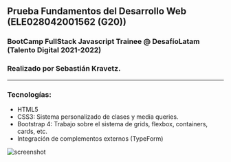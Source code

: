 ## Prueba Fundamentos del Desarrollo Web (ELE028042001562 (G20)) 
### BootCamp FullStack Javascript Trainee @ DesafíoLatam (Talento Digital 2021-2022)
### Realizado por Sebastián Kravetz.
---

### Tecnologías:
- HTML5
- CSS3: Sistema personalizado de clases y media queries.
- Bootstrap 4: Trabajo sobre el sistema de grids, flexbox, containers, cards, etc.
- Integración de complementos externos (TypeForm)


![screenshot](https://i.ibb.co/grsbcgq/Viajes-Chile.jpg "Screenshot")
